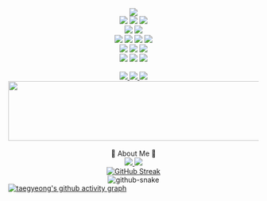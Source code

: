 <!-- header --->
<div align="center">
	<img src="https://capsule-render.vercel.app/api?type=waving&color=0:ffc0cb,100:ffa4b3&height=300&section=header&text=HI,%20There!&fontSize=70&fontAlignY=35&animation=fadeIn&fontColor=ffffff&desc=Welcome%20to%20my%20github&descSize=30" />
</div>


<div align="center">
	<!-- languege badge -->
    	 <img src="https://img.shields.io/badge/Java-007396?style=flat&logo=OpenJDK&logoColor=white"/>
	 <img src="https://img.shields.io/badge/python-1572B6?style=flat&logo=python&logoColor=white" />
   	 <img src="https://img.shields.io/badge/C-FF69B4?style=flat&logo=C%2B%2B&logoColor=white&color=pink" /> <br>
	<img src="https://img.shields.io/badge/Spring-6DB33F?style=flat&logo=Spring&logoColor=white" />
	<img src="https://img.shields.io/badge/Django-092E20?style=flat&logo=Django&logoColor=white" /> <br>
	<!-- front end -->
	<img src="https://img.shields.io/badge/HTML5-E34F26?style=flat&logo=HTML5&logoColor=white" />
   	<img src="https://img.shields.io/badge/CSS3-1E90FF?style=flat&logo=CSS3&logoColor=white" />
	<img src="https://img.shields.io/badge/JavaScript-F7DF1E?style=flat&logo=JavaScript&logoColor=black&color=yellow" />
	<img src="https://img.shields.io/badge/jquery-0769AD?style=flat&logo=jquery&logoColor=white"> <br>
<!-- 	<img src="https://img.shields.io/badge/react-61DAFB?style=flat&logo=react&logoColor=black">
	<img src="https://img.shields.io/badge/vue.js-4FC08D?style=flat&logo=vue.js&logoColor=white"> <br> --> 
	<!-- DB -->
	<img src="https://img.shields.io/badge/oracle-F80000?style=flat&logo=oracle&logoColor=white">
	<img src="https://img.shields.io/badge/mysql-4479A1?style=flat&logo=mysql&logoColor=white">
 	<img src="https://img.shields.io/badge/PostgreSQL-4169E1?style=flat&logo=PostgreSQL&logoColor=white" /> <br>
<!-- 	<img src="https://img.shields.io/badge/mariaDB-003545?style=flat&logo=mariaDB&logoColor=white"> <br> -->
 	<!-- etc -->
	<img src="https://img.shields.io/badge/bootstrap-7952B3?style=flat&logo=bootstrap&logoColor=white">
	<img src="https://img.shields.io/badge/github-181717?style=flat&logo=github&logoColor=white">
	<img src="https://img.shields.io/badge/linux-FCC624?style=flat&logo=linux&logoColor=black">
  	 <br><br>
	<!-- solved.ac 뱃지 및 깃허브 접속자 뱃지 -->
	<a href="https://solved.ac/taegeong">
 	<img src="https://hits.seeyoufarm.com/api/count/incr/badge.svg?url=https%3A%2F%2Fgithub.com%2Ftaegyeong0225&count_bg=%23F9A2A2&title_bg=%23888888&icon=&icon_color=%23E7E7E7&title=hits&edge_flat=false" />
       	<img src="http://mazassumnida.wtf/api/mini/generate_badge?boj=taegeong" />
	<a href="https://github.com/seondal"><img src="https://hits.seeyoufarm.com/api/count/incr/badge.svg?url=https%3A%2F%2Fgithub.com%2Fseondal&count_bg=%23000000&title_bg=%23000000&icon=github.svg&icon_color=%23E7E7E7&title=GitHub&edge_flat=false)"/>
 </div> 

<a href="https://github.com/devxb/gitanimals">
  <img
    src="https://render.gitanimals.org/lines/taegyeong0225?pet-id=642212583922701813"
    width="600"
    height="120"
  />
</a>

<!-- about me -->
   <div align="center">
	<br> 🎳 About Me 🎳 <br>
    <a class="insta" href="https://www.instagram.com/taegyeong0225">
        <img src="https://img.shields.io/badge/instagram-pink?style=flat&logo=instagram&logoColor=white"/>
    </a>
    <!-- email -->
    <a class="email" href="202244042@itc.ac.kr">
        <img src="https://img.shields.io/badge/gmail-blue?style=flat&logo=gmail&logoColor=white"/>
    </a> <br>
    <!-- attribute -->
   <a href="https://git.io/streak-stats"><img src="https://streak-stats.demolab.com?user=taegyeong0225&theme=whatsapp-light2&border_radius=4&background=40%2CEBEBEB%2CEBABB2" alt="GitHub Streak" /></a>
</div>

<!-- snake -->
<div align="center" style="text-align: center;">
  <picture>
    <source media="(prefers-color-scheme: dark)" srcset="https://github.com/otaviossousa/otaviossousa/blob/output/github-snake-dark.svg" />
    <source media="(prefers-color-scheme: light)" srcset="https://github.com/otaviossousa/otaviossousa/blob/output/github-snake.svg" />
    <img alt="github-snake" src="https://github.com/taegyeong0225/taegyeong0225/blob/output/ocean.gif" />
  </picture>
</div>

<a href="https://github.com/taegyeong0225/github-readme-activity-graph">
        <img src="https://github-readme-activity-graph.vercel.app/graph?username=taegyeong0225&bg_color=ffc0cb&color=000000&line=ffffff&point=ffa3b4" alt="taegyeong's github activity graph">
    </a>


<!-- 깃허브 접속 캘린더 박스 & github tearbox & github stat  -->
<!-- <div align="center"> --> 
<!-- <a href="https://github.com/seondal"><img src="http://mazandi.herokuapp.com/api?handle=taegeong&theme=warm" alt="GitHub"/></a> -->
<!-- <a href="https://solved.ac/taegeong"><img src="http://mazassumnida.wtf/api/v2/generate_badge?boj=taegeong" alt="solved.ac tier"/></a> -->
<!--	<img src="https://github-readme-stats.vercel.app/api?username=taegyeong0225&show_icons=true" alt="GitHub Stats"/> -->

<!-- 자주쓰는 언어 -->
 
<!--	<a href="https://github.com/taegyeong0225/github-readme-stats"> -->
<!--  	<img src="https://github-readme-stats.vercel.app/api/top-langs/?username=taegyeong0225" alt="Top Languages"/> -->
<!--	</a> </a></div> -->


